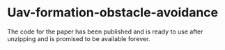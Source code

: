 # Uav-formation-obstacle-avoidance

The code for the paper has been published and is ready to use after unzipping and is promised to be available forever.
